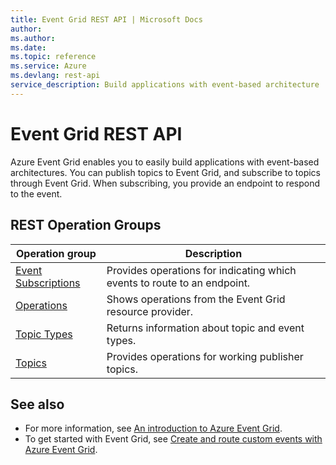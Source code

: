```yaml
---
title: Event Grid REST API | Microsoft Docs
author: 
ms.author: 
ms.date: 
ms.topic: reference
ms.service: Azure
ms.devlang: rest-api
service_description: Build applications with event-based architecture
---
```


# Event Grid REST API

Azure Event Grid enables you to easily build applications with event-based architectures. You can publish topics to Event Grid, and subscribe to topics through Event Grid. When subscribing, you provide an endpoint to respond to the event. 

## REST Operation Groups 

| Operation group | Description                                                        |
|-----------------|--------------------------------------------------------------------|
| [Event Subscriptions](~/docs-ref-autogen/eventgrid/EventSubscriptions.yml) | Provides operations for indicating which events to route to an endpoint. |
| [Operations](~/docs-ref-autogen/eventgrid/Operations.yml) | Shows operations from the Event Grid resource provider. |
| [Topic Types](~/docs-ref-autogen/eventgrid/TopicTypes.yml) | Returns information about topic and event types. |
| [Topics](~/docs-ref-autogen/eventgrid/Topics.yml) | Provides operations for working publisher topics. |

## See also

- For more information, see [An introduction to Azure Event Grid](https://docs.microsoft.com/azure/event-grid/overview).
- To get started with Event Grid, see [Create and route custom events with Azure Event Grid](https://docs.microsoft.com/azure/event-grid/custom-event-quickstart).
